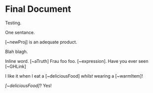 # Final Document

Testing.

One sentance.

[~newProj] is an adequate product.

Blah blagh.

Inline word. [~aTruth] Frau foo foo. [~expression]. Have you ever seen [~GHLink]

I like it when I eat a [~deliciousFood] _whilst_ wearing a [~warmItem]!

_[~deliciousFood]_? Yes!